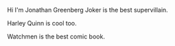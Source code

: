 Hi I'm Jonathan Greenberg
Joker is the best supervillain.

Harley Quinn is cool too.


Watchmen is the best comic book.
